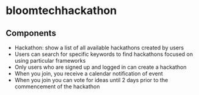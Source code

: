 # bloomtechhackathon

## Components
- Hackathon: show a list of all available hackathons created by users
- Users can search for specific keywords to find hackathons focused on using particular frameworks
- Only users who are signed up and logged in can create a hackathon
- When you join, you receive a calendar notification of event
- When you join you can vote for ideas until 2 days prior to the commencement of the hackathon


